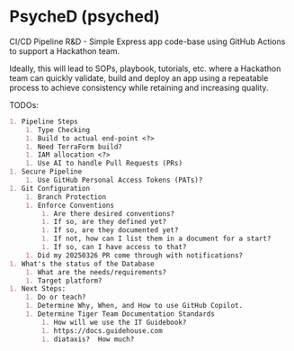 # PsycheD (psyched)
CI/CD Pipeline R&amp;D - Simple Express app code-base using GitHub Actions to support a Hackathon team. 

Ideally, this will lead to SOPs, playbook, tutorials, etc. where a Hackathon team can quickly validate, build and deploy an app using a repeatable process to achieve consistency while retaining and increasing quality.

TODOs:
```markdown
1. Pipeline Steps
    1. Type Checking
    1. Build to actual end-point <?>
    1. Need TerraForm build?
    1. IAM allocation <?>
    1. Use AI to handle Pull Requests (PRs)
1. Secure Pipeline
    1. Use GitHub Personal Access Tokens (PATs)?
1. Git Configuration
    1. Branch Protection
    1. Enforce Conventions
        1. Are there desired conventions?  
        1. If so, are they defined yet?
        1. If so, are they documented yet?
        1. If not, how can I list them in a document for a start?
        1. If so, can I have access to that?
    1. Did my 20250326 PR come through with notifications?
1. What's the status of the Database
    1. What are the needs/requirements?
    1. Target platform?
1. Next Steps:
    1. Do or teach?
    1. Determine Why, When, and How to use GitHub Copilot.
    1. Determine Tiger Team Documentation Standards
        1. How will we use the IT Guidebook?         
        1. https://docs.guidehouse.com
        1. diataxis?  How much?
```
